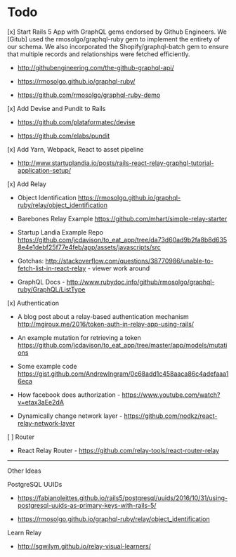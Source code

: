 Todo
====

[x] Start Rails 5 App with GraphQL gems endorsed by Github Engineers.   We [Gitub] used the rmosolgo/graphql-ruby gem to implement the entirety of our schema. We also incorporated the Shopify/graphql-batch gem to ensure that multiple records and relationships were fetched efficiently.


* http://githubengineering.com/the-github-graphql-api/

* https://rmosolgo.github.io/graphql-ruby/

* https://github.com/rmosolgo/graphql-ruby-demo

[x] Add Devise and Pundit to Rails

* https://github.com/plataformatec/devise

* https://github.com/elabs/pundit

[x] Add Yarn, Webpack, React to asset pipeline

* http://www.startuplandia.io/posts/rails-react-relay-graphql-tutorial-application-setup/

[x] Add Relay

 * Object Identification  https://rmosolgo.github.io/graphql-ruby/relay/object_identification

 * Barebones Relay Example https://github.com/mhart/simple-relay-starter

 * Startup Landia Example Repo https://github.com/jcdavison/to_eat_app/tree/da73d60ad9b2fa8b8d6358e4e1debf25f77e4feb/app/assets/javascripts/src

 * Gotchas: http://stackoverflow.com/questions/38770986/unable-to-fetch-list-in-react-relay - viewer work around

* GraphQL Docs - http://www.rubydoc.info/github/rmosolgo/graphql-ruby/GraphQL/ListType


[x] Authentication

* A blog post about a relay-based authentication mechanism http://mgiroux.me/2016/token-auth-in-relay-app-using-rails/

 * An example mutation for retrieving a token https://github.com/jcdavison/to_eat_app/tree/master/app/models/mutations

* Some example code https://gist.github.com/AndrewIngram/0c68add1c458aaca86c4adefaaa16eca

 * How facebook does authorization - https://www.youtube.com/watch?v=etax3aEe2dA

 * Dynamically change network layer - https://github.com/nodkz/react-relay-network-layer

[ ] Router

* React Relay Router - https://github.com/relay-tools/react-router-relay


<hr />

Other Ideas

PostgreSQL UUIDs

 * https://fabianoleittes.github.io/rails5/postgresql/uuids/2016/10/31/using-postgresql-uuids-as-primary-keys-with-rails-5/

 * https://rmosolgo.github.io/graphql-ruby/relay/object_identification


Learn Relay

* http://sgwilym.github.io/relay-visual-learners/
